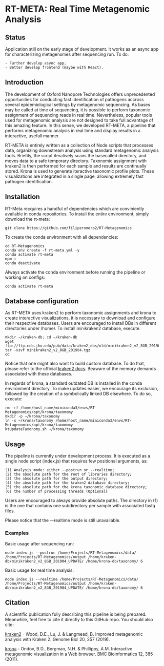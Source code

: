 # RT-META: Real Time Metagenomic Analysis

## Status
Application still on the early stage of development. It works as an async app for characterizing metagenomes after sequencing run. To do:

    - Further develop async app;
    - Better develop frontend (maybe with React).

## Introduction
The development of Oxford Nanopore Technologies offers unprecedented opportunities for conducting fast identification of pathogens accross several epidemiological settings by metagenomic sequencing. As bases may be called at time of sequencing, it is possible to perform taxonomic assignment of sequencing reads in real time. Nevertheless, popular tools used for metagenomic analysis are not designed to take full advantage of this amazing feature. In this sense, we developed RT-META, a pipeline that performs metagenomic analysis in real time and display results in a interactive, usefull manner. 

RT-META is entirely written as a collection of Node scripts that processes data, organizing downstream analysis using standard metagenomic analysis tools. Briefily, the script iteratively scans the basecalled directory, and moves data to a safe temporary directory. Taxonomic assignment with kraken2 is then performed for each sample and results are continually stored. Krona is used to generate iteractive taxonomic profile plots. These visualizations are integrated in a single page, allowing extremely fast pathogen identification. 

## Installation
RT-Meta recquires a handful of dependencies which are conviniently available in conda repositories. To install the entire environment, simply download the rt-meta:

    git clone https://github.com/filiperomero2/RT-Metagenomics
    
To create the conda environment with all dependencies:

    cd RT-Metagenomics    
    conda env create -f rt-meta.yml -y
    conda activate rt-meta
    npm i
    conda deactivate

Always activate the conda environment before running the pipeline or working on configs:

    conda activate rt-meta

## Database configuration

As RT-META uses kraken2 to perform taxonomic assignments and krona to create interactive visualizations, it is necessary to download and configure their respective databases. Users are encouraged to install DBs in different directories under /home/. To install minikraken2 database, execute:

    mkdir ~/kraken-db; cd ~/kraken-db
    wget ftp://ftp.ccb.jhu.edu/pub/data/kraken2_dbs/old/minikraken2_v2_8GB_201904.tgz
    tar -xzvf minikraken2_v2_8GB_201904.tgz
    cd

Notice that one might also want to build custom database. To do that, please refer to the official <a href="https://github.com/DerrickWood/kraken2/wiki/Manual">kraken2 docs</a>. Beaware of the memory demands associated with these databases. 

In regards of krona, a standard outdated DB is installed in the conda environment directory. To make updates easier, we encourage its exclusion, followed by the creation of a symbolically linked DB elsewhere. To do so, execute:

    rm -rf /home/host_name/miniconda3/envs/RT-Metagenomics/opt/krona/taxonomy
    mkdir -p ~/krona/taxonomy
    ln -s ~/krona/taxonomy /home/host_name/miniconda3/envs/RT-Metagenomics/opt/krona/taxonomy
    ktUpdateTaxonomy.sh ~/krona/taxonomy

## Usage
The pipeline is currently under development process. It is executed as a single node script (index.js) that requires few positional arguments, as:

    (1) Analysis mode: either --postrun or --realtime;
    (2) the absolute path for the root of libraries directory;
    (3) the absolute path for the output directory;
    (4) the absolute path for the kraken2 database directory;
    (5) the absolute path for the krona taxonomic database directory;
    (6) the number of processing threads (Optional)

Users are encouraged to always provide absolute paths. The directory in (1) is the one that contains one subdirectory per sample with associated fastq files.

Please notice that the --realtime mode is still unavailable. 

### Examples

Basic usage after sequencing run:

    node index.js --postrun /home/Projects/RT-Metagenomics/data/ /home/Projects/RT-Metagenomics/output /home/kraken-db/minikraken2_v2_8GB_201904_UPDATE/ /home/krona-db/taxonomy/ 6

Basic usage for real time analysis:

    node index.js --realtime /home/Projects/RT-Metagenomics/data/ /home/Projects/RT-Metagenomics/output /home/kraken-db/minikraken2_v2_8GB_201904_UPDATE/ /home/krona-db/taxonomy/ 6


## Citation

A scientific publication fully describing this pipeline is being prepared. Meanwhile, feel free to cite it directly to this GitHub repo. You should also cite:

<a href="https://doi.org/10.1186/s13059-019-1891-0">kraken2</a> - Wood, D.E., Lu, J. & Langmead, B. Improved metagenomic analysis with Kraken 2. Genome Biol 20, 257 (2019). 

<a href="https://doi.org/10.1186/1471-2105-12-385">krona</a> - Ondov, B.D., Bergman, N.H. & Phillippy, A.M. Interactive metagenomic visualization in a Web browser. BMC Bioinformatics 12, 385 (2011). 